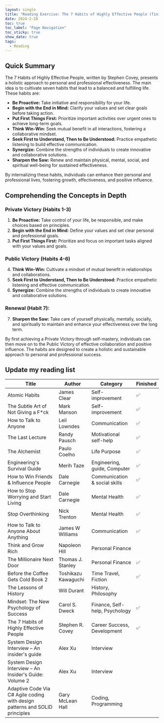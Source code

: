 ```yaml
---
layout: single
title: "Reading Exercise: The 7 Habits of Highly Effective People (finished)"
date: 2024-2-28
toc: true
toc_label: "Page Navigation"
toc_sticky: true
show_date: true
tags:
  - Reading
---
```


## Quick Summary

The 7 Habits of Highly Effective People, written by Stephen Covey, presents a holistic approach to personal and professional effectiveness. The main idea is to cultivate seven habits that lead to a balanced and fulfilling life. These habits are:

- **Be Proactive:** Take initiative and responsibility for your life.
- **Begin with the End in Mind:** Clarify your values and set clear goals before taking action.
- **Put First Things First:** Prioritize important activities over urgent ones to achieve long-term goals.
- **Think Win-Win:** Seek mutual benefit in all interactions, fostering a collaborative mindset.
- **Seek First to Understand, Then to Be Understood:** Practice empathetic listening to build effective communication.
- **Synergize:** Combine the strengths of individuals to create innovative and collaborative solutions.
- **Sharpen the Saw:** Renew and maintain physical, mental, social, and spiritual well-being for sustained effectiveness.

By internalizing these habits, individuals can enhance their personal and professional lives, fostering growth, effectiveness, and positive influence.

## Comprehending the Concepts in Depth

### Private Victory (Habits 1-3)

1. **Be Proactive:** Take control of your life, be responsible, and make choices based on principles.
2. **Begin with the End in Mind:** Define your values and set clear personal and professional goals.
3. **Put First Things First:** Prioritize and focus on important tasks aligned with your values and goals.

### Public Victory (Habits 4-6)

4. **Think Win-Win:** Cultivate a mindset of mutual benefit in relationships and collaborations.
5. **Seek First to Understand, Then to Be Understood:** Practice empathetic listening and effective communication.
6. **Synergize:** Combine the strengths of individuals to create innovative and collaborative solutions.

### Renewal (Habit 7):

7. **Sharpen the Saw:** Take care of yourself physically, mentally, socially, and spiritually to maintain and enhance your effectiveness over the long term.

By first achieving a Private Victory through self-mastery, individuals can then move on to the Public Victory of effective collaboration and positive influence. The habits are designed to create a holistic and sustainable approach to personal and professional success.

## Update my reading list

| Title                                                                        | Author              | Category                       | Finished |
| ---------------------------------------------------------------------------- | ------------------- | ------------------------------ | -------- |
| Atomic Habits                                                                | James Clear         | Self-improvement               | ✅       |
| The Subtle Art of Not Giving a F\*ck                                         | Mark Manson         | Self-improvement               | ✅       |
| How to Talk to Anyone                                                        | Leil Lowndes        | Communication                  | ✅       |
| The Last Lecture                                                             | Randy Pausch        | Motivational self-help         | ✅       |
| The Alchemist                                                                | Paulo Coelho        | Life Purpose                   | ✅       |
| Engineering's Survival Guide                                                 | Merih Taze          | Engineering, guide, Computer   | ✅       |
| How to Win Friends & Influence People                                        | Dale Carnegie       | Communication & social skills  | ✅       |
| How to Stop Worrying and Start Living                                        | Dale Carnegie       | Mental Health                  | ✅       |
| Stop Overthinking                                                            | Nick Trenton        | Mental Health                  | ✅       |
| How to Talk to Anyone About Anything                                         | James W Williams    | Communication                  | ✅       |
| Think and Grow Rich                                                          | Napoleon Hill       | Personal Finance               |          |
| The Millionaire Next Door                                                    | Thomas J. Stanley   | Personal Finance               | ✅       |
| Before the Coffee Gets Cold Book 2                                           | Toshikazu Kawaguchi | Time Travel, Fiction           | ✅       |
| The Lessons of History                                                       | Will Durant         | History, Philosophy            |          |
| Mindset: The New Psychology of Success                                       | Carol S. Dweck      | Finance, Self-help, Psychology | ✅       |
| The 7 Habits of Highly Effective People                                      | Stephen R. Covey    | Career Success, Development    | ✅       |
| System Design Interview – An insider's guide                                 | Alex Xu             | Interview                      |          |
| System Design Interview – An Insider's Guide: Volume 2                       | Alex Xu             | Interview                      |          |
| Adaptive Code Via C\# Agile coding with design patterns and SOLID principles | Gary McLean Hall    | Coding, Programming            |          |
